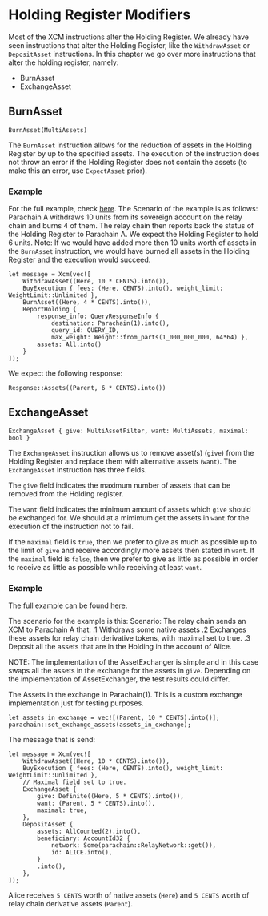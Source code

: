 # Holding Register Modifiers
Most of the XCM instructions alter the Holding Register. We already have seen instructions that alter the Holding Register, like the `WithdrawAsset` or `DepositAsset` instructions. In this chapter we go over more instructions that alter the holding register, namely:

- BurnAsset
- ExchangeAsset

## BurnAsset
```rust,noplayground
BurnAsset(MultiAssets)
```
The `BurnAsset` instruction allows for the reduction of assets in the Holding Register by up to the specified assets. The execution of the instruction does not throw an error if the Holding Register does not contain the assets (to make this an error, use `ExpectAsset` prior).

### Example
For the full example, check [here](TODO).
The Scenario of the example is as follows:
Parachain A withdraws 10 units from its sovereign account on the relay chain and burns 4 of them.
The relay chain then reports back the status of the Holding Register to Parachain A. We expect the Holding Register to hold 6 units. 
Note: If we would have added more then 10 units worth of assets in the `BurnAsset` instruction, we would have burned all assets in the Holding Register and the execution would succeed.
```rust,noplayground
let message = Xcm(vec![
    WithdrawAsset((Here, 10 * CENTS).into()),
    BuyExecution { fees: (Here, CENTS).into(), weight_limit: WeightLimit::Unlimited },
    BurnAsset((Here, 4 * CENTS).into()),
    ReportHolding { 
        response_info: QueryResponseInfo { 
            destination: Parachain(1).into(), 
            query_id: QUERY_ID, 
            max_weight: Weight::from_parts(1_000_000_000, 64*64) },
        assets: All.into()
    }
]);
```

We expect the following response:
```rust,noplayground
Response::Assets((Parent, 6 * CENTS).into())
```


## ExchangeAsset
```rust,noplayground
ExchangeAsset { give: MultiAssetFilter, want: MultiAssets, maximal: bool }
```
The `ExchangeAsset` instruction allows us to remove asset(s) (`give`) from the Holding Register and replace them with alternative
assets (`want`). The `ExchangeAsset` instruction has three fields.

The `give` field indicates the maximum number of assets that can be removed from the Holding register. 

The `want` field indicates the minimum amount of assets which `give` should be exchanged for. We should at a mimimum get the assets in `want` for the execution of the instruction not to fail. 

If the `maximal` field is `true`, then we prefer to give as much as possible up to the limit of `give`
and receive accordingly more assets then stated in `want`. If the `maximal` field is `false`, then we prefer to give as little as possible in
order to receive as little as possible while receiving at least `want`.

### Example
The full example can be found [here](TODO).

The scenario for the example is this:
Scenario:
The relay chain sends an XCM to Parachain A that:
.1 Withdraws some native assets
.2 Exchanges these assets for relay chain derivative tokens, with maximal set to true.
.3 Deposit all the assets that are in the Holding in the account of Alice.

NOTE: The implementation of the AssetExchanger is simple
and in this case swaps all the assets in the exchange for the assets in `give`.
Depending on the implementation of AssetExchanger, the test results could differ.

The Assets in the exchange in Parachain(1). This is a custom exchange implementation just for testing purposes. 
```rust,noplayground
let assets_in_exchange = vec![(Parent, 10 * CENTS).into()];
parachain::set_exchange_assets(assets_in_exchange);
```

The message that is send: 
```rust,noplayground
let message = Xcm(vec![
    WithdrawAsset((Here, 10 * CENTS).into()),
    BuyExecution { fees: (Here, CENTS).into(), weight_limit: WeightLimit::Unlimited },
    // Maximal field set to true.
    ExchangeAsset {
        give: Definite((Here, 5 * CENTS).into()),
        want: (Parent, 5 * CENTS).into(),
        maximal: true,
    },
    DepositAsset {
        assets: AllCounted(2).into(),
        beneficiary: AccountId32 {
            network: Some(parachain::RelayNetwork::get()),
            id: ALICE.into(),
        }
        .into(),
    },
]);
```

Alice receives `5 CENTS` worth of native assets (`Here`) and `5 CENTS` worth of relay chain derivative assets (`Parent`).